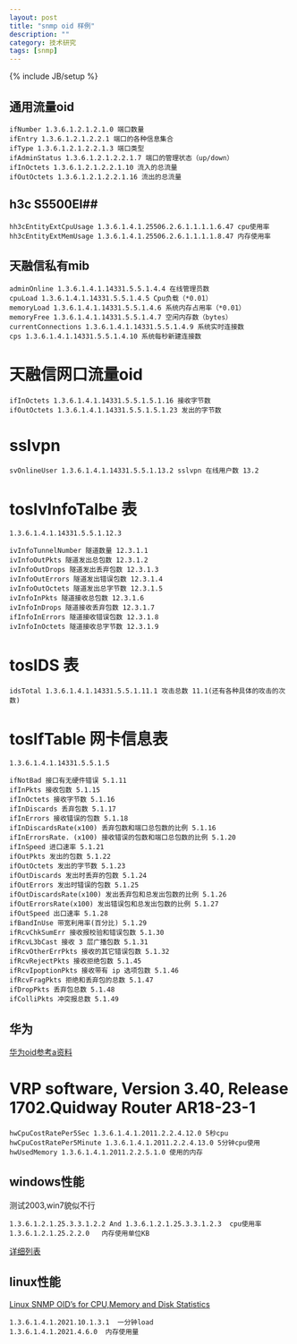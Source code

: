 ```yaml
---
layout: post
title: "snmp oid 样例"
description: ""
category: 技术研究
tags: [snmp]
---
```

{% include JB/setup %}

## 通用流量oid ##

	ifNumber 1.3.6.1.2.1.2.1.0 端口数量
	ifEntry 1.3.6.1.2.1.2.2.1 端口的各种信息集合
	ifType 1.3.6.1.2.1.2.2.1.3 端口类型
	ifAdminStatus 1.3.6.1.2.1.2.2.1.7 端口的管理状态（up/down）
	ifInOctets 1.3.6.1.2.1.2.2.1.10 流入的总流量
	ifOutOctets 1.3.6.1.2.1.2.2.1.16 流出的总流量

## h3c S5500EI##

	hh3cEntityExtCpuUsage 1.3.6.1.4.1.25506.2.6.1.1.1.1.6.47 cpu使用率
	hh3cEntityExtMemUsage 1.3.6.1.4.1.25506.2.6.1.1.1.1.8.47 内存使用率

## 天融信私有mib ##

	adminOnline 1.3.6.1.4.1.14331.5.5.1.4.4 在线管理员数
	cpuLoad 1.3.6.1.4.1.14331.5.5.1.4.5 Cpu负载（*0.01）
	memoryLoad 1.3.6.1.4.1.14331.5.5.1.4.6 系统内存占用率（*0.01）
	memoryFree 1.3.6.1.4.1.14331.5.5.1.4.7 空闲内存数（bytes）
	currentConnections 1.3.6.1.4.1.14331.5.5.1.4.9 系统实时连接数
	cps 1.3.6.1.4.1.14331.5.5.1.4.10 系统每秒新建连接数

# 天融信网口流量oid #

	ifInOctets 1.3.6.1.4.1.14331.5.5.1.5.1.16 接收字节数
	ifOutOctets 1.3.6.1.4.1.14331.5.5.1.5.1.23 发出的字节数

# sslvpn  #

	svOnlineUser 1.3.6.1.4.1.14331.5.5.1.13.2 sslvpn 在线用户数 13.2

# tosIvInfoTalbe 表 #

	1.3.6.1.4.1.14331.5.5.1.12.3

	ivInfoTunnelNumber 隧道数量 12.3.1.1
	ivInfoOutPkts 隧道发出总包数 12.3.1.2
	ivInfoOutDrops 隧道发出丢弃包数 12.3.1.3
	ivInfoOutErrors 隧道发出错误包数 12.3.1.4
	ivInfoOutOctets 隧道发出总字节数 12.3.1.5
	ivInfoInPkts 隧道接收总包数 12.3.1.6
	ivInfoInDrops 隧道接收丢弃包数 12.3.1.7
	ifInfoInErrors 隧道接收错误包数 12.3.1.8
	ivInfoInOctets 隧道接收总字节数 12.3.1.9

# tosIDS 表 #

	idsTotal 1.3.6.1.4.1.14331.5.5.1.11.1 攻击总数 11.1(还有各种具体的攻击的次数)
	

# tosIfTable 网卡信息表 #

	1.3.6.1.4.1.14331.5.5.1.5

	ifNotBad 接口有无硬件错误 5.1.11
	ifInPkts 接收包数 5.1.15
	ifInOctets 接收字节数 5.1.16
	ifInDiscards 丢弃包数 5.1.17
	ifInErrors 接收错误的包数 5.1.18
	ifInDiscardsRate(x100) 丢弃包数和端口总包数的比例 5.1.16
	ifInErrorsRate. (x100) 接收错误的包数和端口总包数的比例 5.1.20
	ifInSpeed 进口速率 5.1.21
	ifOutPkts 发出的包数 5.1.22
	ifOutOctets 发出的字节数 5.1.23
	ifOutDiscards 发出时丢弃的包数 5.1.24
	ifOutErrors 发出时错误的包数 5.1.25
	ifOutDiscardsRate(x100) 发出丢弃包和总发出包数的比例 5.1.26
	ifOutErrorsRate(x100) 发出错误包和总发出包数的比例 5.1.27
	ifOutSpeed 出口速率 5.1.28
	ifBandInUse 带宽利用率(百分比) 5.1.29
	ifRcvChkSumErr 接收报校验和错误包数 5.1.30
	ifRcvL3bCast 接收 3 层广播包数 5.1.31
	ifRcvOtherErrPkts 接收的其它错误包数 5.1.32
	ifRcvRejectPkts 接收拒绝包数 5.1.45
	ifRcvIpoptionPkts 接收带有 ip 选项包数 5.1.46
	ifRcvFragPkts 拒绝和丢弃包的总数 5.1.47
	ifDropPkts 丢弃包总数 5.1.48
	ifColliPkts 冲突报总数 5.1.49

	

## 华为 ##

[华为oid参考a资料](http://www-2w.blog.163.com/blog/static/97931518200931371710192/)

# VRP software, Version 3.40, Release 1702.Quidway Router AR18-23-1 #

	hwCpuCostRatePer5Sec 1.3.6.1.4.1.2011.2.2.4.12.0 5秒cpu
	hwCpuCostRatePer5Minute 1.3.6.1.4.1.2011.2.2.4.13.0 5分钟cpu使用
	hwUsedMemory 1.3.6.1.4.1.2011.2.2.5.1.0 使用的内存



## windows性能 ##

测试2003,win7貌似不行

	1.3.6.1.2.1.25.3.3.1.2.2 And 1.3.6.1.2.1.25.3.3.1.2.3  cpu使用率
	1.3.6.1.2.1.25.2.2.0   内存使用单位KB

[详细列表](http://hongliangpan.iteye.com/blog/226983)

## linux性能 ##

[Linux SNMP OID’s for CPU,Memory and Disk Statistics](http://www.debianadmin.com/linux-snmp-oids-for-cpumemory-and-disk-statistics.html)	

	1.3.6.1.4.1.2021.10.1.3.1  一分钟load
	1.3.6.1.4.1.2021.4.6.0  内存使用量
